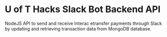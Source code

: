 # U of T Hacks Slack Bot Backend API

NodeJS API to send and receive Interac etransfer payments through Slack by updating and retrieving transaction data from MongoDB database. 
